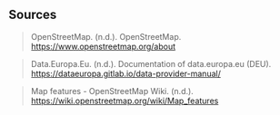 ## Sources

> OpenStreetMap. (n.d.). OpenStreetMap. https://www.openstreetmap.org/about

> Data.Europa.Eu. (n.d.). Documentation of data.europa.eu (DEU). https://dataeuropa.gitlab.io/data-provider-manual/

> Map features - OpenStreetMap Wiki. (n.d.). https://wiki.openstreetmap.org/wiki/Map_features